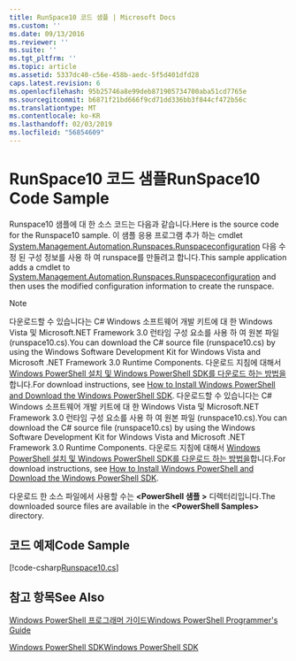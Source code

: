```yaml
---
title: RunSpace10 코드 샘플 | Microsoft Docs
ms.custom: ''
ms.date: 09/13/2016
ms.reviewer: ''
ms.suite: ''
ms.tgt_pltfrm: ''
ms.topic: article
ms.assetid: 5337dc40-c56e-458b-aedc-5f5d401dfd28
caps.latest.revision: 6
ms.openlocfilehash: 95b25746a8e99deb871905734700aba51cd7765e
ms.sourcegitcommit: b6871f21bd666f9cd71dd336bb3f844cf472b56c
ms.translationtype: MT
ms.contentlocale: ko-KR
ms.lasthandoff: 02/03/2019
ms.locfileid: "56854609"
---
```

# <a name="runspace10-code-sample"></a><span data-ttu-id="abefe-102">RunSpace10 코드 샘플</span><span class="sxs-lookup"><span data-stu-id="abefe-102">RunSpace10 Code Sample</span></span>

<span data-ttu-id="abefe-103">Runspace10 샘플에 대 한 소스 코드는 다음과 같습니다.</span><span class="sxs-lookup"><span data-stu-id="abefe-103">Here is the source code for the Runspace10 sample.</span></span> <span data-ttu-id="abefe-104">이 샘플 응용 프로그램 추가 하는 cmdlet [System.Management.Automation.Runspaces.Runspaceconfiguration](/dotnet/api/System.Management.Automation.Runspaces.RunspaceConfiguration) 다음 수정 된 구성 정보를 사용 하 여 runspace를 만들려고 합니다.</span><span class="sxs-lookup"><span data-stu-id="abefe-104">This sample application adds a cmdlet to [System.Management.Automation.Runspaces.Runspaceconfiguration](/dotnet/api/System.Management.Automation.Runspaces.RunspaceConfiguration) and then uses the modified configuration information to create the runspace.</span></span>

> [!NOTE]
> <span data-ttu-id="abefe-105">다운로드할 수 있습니다는 C# Windows 소프트웨어 개발 키트에 대 한 Windows Vista 및 Microsoft.NET Framework 3.0 런타임 구성 요소를 사용 하 여 원본 파일 (runspace10.cs).</span><span class="sxs-lookup"><span data-stu-id="abefe-105">You can download the C# source file (runspace10.cs) by using the Windows Software Development Kit for Windows Vista and Microsoft .NET Framework 3.0 Runtime Components.</span></span> <span data-ttu-id="abefe-106">다운로드 지침에 대해서 [Windows PowerShell 설치 및 Windows PowerShell SDK를 다운로드 하는 방법을](/powershell/developer/installing-the-windows-powershell-sdk)합니다.</span><span class="sxs-lookup"><span data-stu-id="abefe-106">For download instructions, see [How to Install Windows PowerShell and Download the Windows PowerShell SDK](/powershell/developer/installing-the-windows-powershell-sdk).</span></span>
> <span data-ttu-id="abefe-107">다운로드할 수 있습니다는 C# Windows 소프트웨어 개발 키트에 대 한 Windows Vista 및 Microsoft.NET Framework 3.0 런타임 구성 요소를 사용 하 여 원본 파일 (runspace10.cs).</span><span class="sxs-lookup"><span data-stu-id="abefe-107">You can download the C# source file (runspace10.cs) by using the Windows Software Development Kit for Windows Vista and Microsoft .NET Framework 3.0 Runtime Components.</span></span> <span data-ttu-id="abefe-108">다운로드 지침에 대해서 [Windows PowerShell 설치 및 Windows PowerShell SDK를 다운로드 하는 방법을](/powershell/developer/installing-the-windows-powershell-sdk)합니다.</span><span class="sxs-lookup"><span data-stu-id="abefe-108">For download instructions, see [How to Install Windows PowerShell and Download the Windows PowerShell SDK](/powershell/developer/installing-the-windows-powershell-sdk).</span></span>
>
> <span data-ttu-id="abefe-109">다운로드 한 소스 파일에서 사용할 수는  **\<PowerShell 샘플 >** 디렉터리입니다.</span><span class="sxs-lookup"><span data-stu-id="abefe-109">The downloaded source files are available in the **\<PowerShell Samples>** directory.</span></span>

## <a name="code-sample"></a><span data-ttu-id="abefe-110">코드 예제</span><span class="sxs-lookup"><span data-stu-id="abefe-110">Code Sample</span></span>

[!code-csharp[Runspace10.cs](../../powershell-sdk-samples/SDK-2.0/csharp/Runspace10/Runspace10.cs#L11-L118 "Runspace10.cs")]

## <a name="see-also"></a><span data-ttu-id="abefe-111">참고 항목</span><span class="sxs-lookup"><span data-stu-id="abefe-111">See Also</span></span>

[<span data-ttu-id="abefe-112">Windows PowerShell 프로그래머 가이드</span><span class="sxs-lookup"><span data-stu-id="abefe-112">Windows PowerShell Programmer's Guide</span></span>](./windows-powershell-programmer-s-guide.md)

[<span data-ttu-id="abefe-113">Windows PowerShell SDK</span><span class="sxs-lookup"><span data-stu-id="abefe-113">Windows PowerShell SDK</span></span>](../windows-powershell-reference.md)